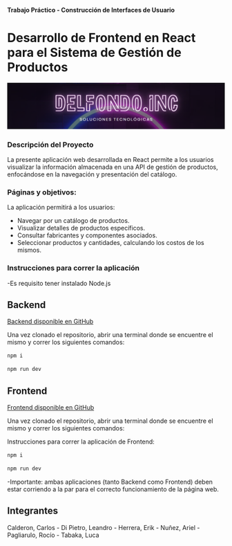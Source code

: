 **Trabajo Práctico - Construcción de Interfaces de Usuario**
# Desarrollo de Frontend en React para el Sistema de Gestión de Productos

![banner](banner2.png)

### Descripción del Proyecto

La presente aplicación web desarrollada en React permite a los usuarios visualizar la información almacenada en una API de gestión de
productos, enfocándose en la navegación y presentación del catálogo.

### Páginas y objetivos:

La aplicación permitirá a los usuarios:

- Navegar por un catálogo de productos.
- Visualizar detalles de productos específicos.
- Consultar fabricantes y componentes asociados.
- Seleccionar productos y cantidades, calculando los costos de los mismos. 


### Instrucciones para correr la aplicación 
-Es requisito tener instalado Node.js

## Backend

[Backend disponible en GitHub](https://github.com/CIU-UnaHur/tp-backend)

Una vez clonado el repositorio, abrir una terminal donde se encuentre el mismo y correr los siguientes comandos:

```bash
npm i
```
```bash
npm run dev
```

## Frontend

[Frontend disponible en GitHub](https://github.com/Trabajos-delfondo-inc/CIU-REACT-2024-delFondo.Inc)

Una vez clonado el repositorio, abrir una terminal donde se encuentre el mismo y correr los siguientes comandos:

Instrucciones para correr la aplicación de Frontend:
```bash
npm i
```
```bash
npm run dev
```

-Importante: ambas aplicaciones (tanto Backend como Frontend) deben estar corriendo a la par para el correcto funcionamiento de la página web. 


## Integrantes

Calderon, Carlos - Di Pietro, Leandro - Herrera, Erik - Nuñez, Ariel - Pagliarulo, Rocío - Tabaka, Luca
